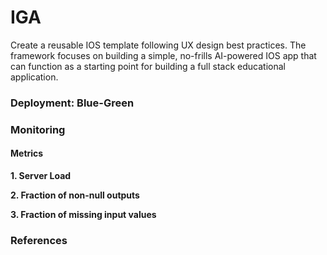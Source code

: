 # IGA

Create a reusable IOS template following UX design best practices. The framework focuses on building a simple, no-frills AI-powered IOS app that can function as a starting point for building a full stack educational application. 


### Deployment: Blue-Green 


### Monitoring

#### Metrics

**1. Server Load**

**2. Fraction of non-null outputs**

**3. Fraction of missing input values**


### References 
